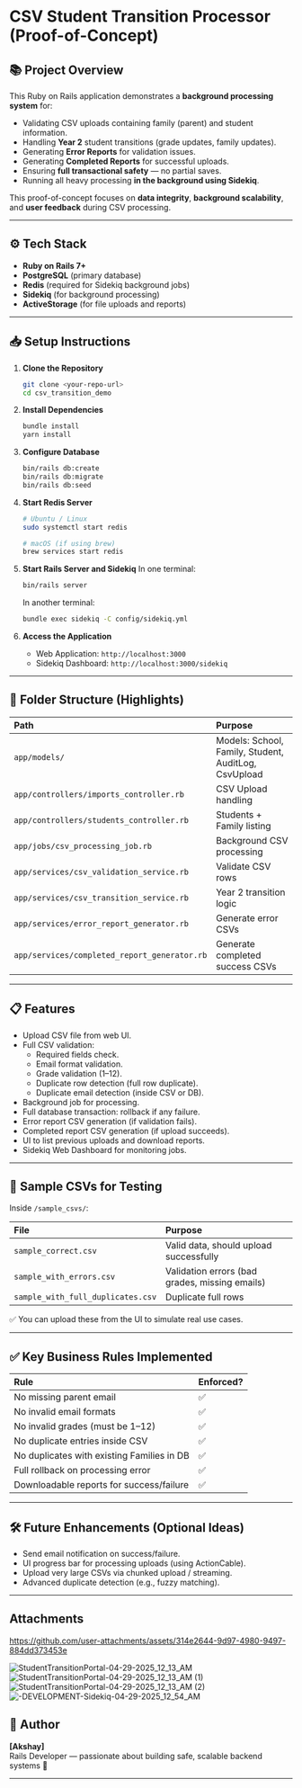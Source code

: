 # CSV Student Transition Processor (Proof-of-Concept)

## 📚 Project Overview

This Ruby on Rails application demonstrates a **background processing system** for:
- Validating CSV uploads containing family (parent) and student information.
- Handling **Year 2** student transitions (grade updates, family updates).
- Generating **Error Reports** for validation issues.
- Generating **Completed Reports** for successful uploads.
- Ensuring **full transactional safety** — no partial saves.
- Running all heavy processing **in the background using Sidekiq**.

This proof-of-concept focuses on **data integrity**, **background scalability**, and **user feedback** during CSV processing.

---

## ⚙️ Tech Stack

- **Ruby on Rails 7+**
- **PostgreSQL** (primary database)
- **Redis** (required for Sidekiq background jobs)
- **Sidekiq** (for background processing)
- **ActiveStorage** (for file uploads and reports)

---

## 📥 Setup Instructions

1. **Clone the Repository**
   ```bash
   git clone <your-repo-url>
   cd csv_transition_demo
   ```

2. **Install Dependencies**
   ```bash
   bundle install
   yarn install
   ```

3. **Configure Database**
   ```bash
   bin/rails db:create
   bin/rails db:migrate
   bin/rails db:seed
   ```

4. **Start Redis Server**
   ```bash
   # Ubuntu / Linux
   sudo systemctl start redis

   # macOS (if using brew)
   brew services start redis
   ```

5. **Start Rails Server and Sidekiq**
   In one terminal:
   ```bash
   bin/rails server
   ```

   In another terminal:
   ```bash
   bundle exec sidekiq -C config/sidekiq.yml
   ```

6. **Access the Application**
   - Web Application: `http://localhost:3000`
   - Sidekiq Dashboard: `http://localhost:3000/sidekiq`

---

## 📂 Folder Structure (Highlights)

| Path | Purpose |
|:-----|:--------|
| `app/models/` | Models: School, Family, Student, AuditLog, CsvUpload |
| `app/controllers/imports_controller.rb` | CSV Upload handling |
| `app/controllers/students_controller.rb` | Students + Family listing |
| `app/jobs/csv_processing_job.rb` | Background CSV processing |
| `app/services/csv_validation_service.rb` | Validate CSV rows |
| `app/services/csv_transition_service.rb` | Year 2 transition logic |
| `app/services/error_report_generator.rb` | Generate error CSVs |
| `app/services/completed_report_generator.rb` | Generate completed success CSVs |

---

## 📋 Features

- Upload CSV file from web UI.
- Full CSV validation:
  - Required fields check.
  - Email format validation.
  - Grade validation (1–12).
  - Duplicate row detection (full row duplicate).
  - Duplicate email detection (inside CSV or DB).
- Background job for processing.
- Full database transaction: rollback if any failure.
- Error report CSV generation (if validation fails).
- Completed report CSV generation (if upload succeeds).
- UI to list previous uploads and download reports.
- Sidekiq Web Dashboard for monitoring jobs.

---

## 📂 Sample CSVs for Testing

Inside `/sample_csvs/`:

| File | Purpose |
|:-----|:--------|
| `sample_correct.csv` | Valid data, should upload successfully |
| `sample_with_errors.csv` | Validation errors (bad grades, missing emails) |
| `sample_with_full_duplicates.csv` | Duplicate full rows |

✅ You can upload these from the UI to simulate real use cases.

---

## ✅ Key Business Rules Implemented

| Rule | Enforced? |
|:-----|:----------|
| No missing parent email | ✅ |
| No invalid email formats | ✅ |
| No invalid grades (must be 1–12) | ✅ |
| No duplicate entries inside CSV | ✅ |
| No duplicates with existing Families in DB | ✅ |
| Full rollback on processing error | ✅ |
| Downloadable reports for success/failure | ✅ |

---

## 🛠 Future Enhancements (Optional Ideas)

- Send email notification on success/failure.
- UI progress bar for processing uploads (using ActionCable).
- Upload very large CSVs via chunked upload / streaming.
- Advanced duplicate detection (e.g., fuzzy matching).

---

## Attachments 



https://github.com/user-attachments/assets/314e2644-9d97-4980-9497-884dd373453e


![StudentTransitionPortal-04-29-2025_12_13_AM](https://github.com/user-attachments/assets/944bf205-f588-400a-93a0-87bf03e0f398)
![StudentTransitionPortal-04-29-2025_12_13_AM (1)](https://github.com/user-attachments/assets/10bf6fd8-cdc8-4956-83f7-317410e9be82)
![StudentTransitionPortal-04-29-2025_12_13_AM (2)](https://github.com/user-attachments/assets/fab374f6-6227-4c90-8396-efccc6191ee4)
![-DEVELOPMENT-Sidekiq-04-29-2025_12_54_AM](https://github.com/user-attachments/assets/a4d9329c-0171-49c3-9bd0-45a691ee66cc)



## 🤝 Author

**[Akshay]**  
Rails Developer — passionate about building safe, scalable backend systems 🚀

---
